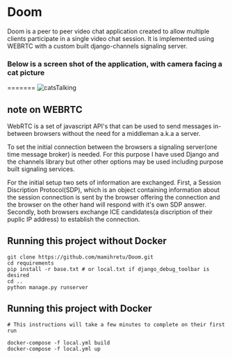 Doom
=======


Doom is a peer to peer video chat application created to allow multiple
clients participate in a single video chat session. It is implemented using
WEBRTC with a custom built django-channels signaling server.





### Below is a screen shot of the application, with camera facing a cat picture

=======
![catsTalking](https://user-images.githubusercontent.com/71546703/199851148-467a4940-d944-493a-a800-455d81d7c93e.png)




note on WEBRTC
-----

WebRTC is a set of javascript API's that can be used to send messages in-between browsers without the need for a middleman a.k.a a server.

To set the initial connection between the browsers a signaling server(one time message broker) is needed. For this purpose I have used Django and the channels library but other other options may be used including purpose built signaling services.

For the initial setup two sets of information are exchanged. First, a Session Discription Protocol(SDP), which is an object containing information about the session connection is sent by the browser offering the connection and the browser on the other hand will respond with it's own SDP answer. Secondly, both browsers exchange ICE candidates(a discription of their puplic IP address) to establish the connection.



Running this project without Docker
-----

```
git clone https://github.com/mamihretu/Doom.git
cd requirements
pip install -r base.txt # or local.txt if django_debug_toolbar is desired
cd ..
python manage.py runserver

```




Running this project with Docker
-----

```
# This instructions will take a few minutes to complete on their first run

docker-compose -f local.yml build
docker-compose -f local.yml up

```





